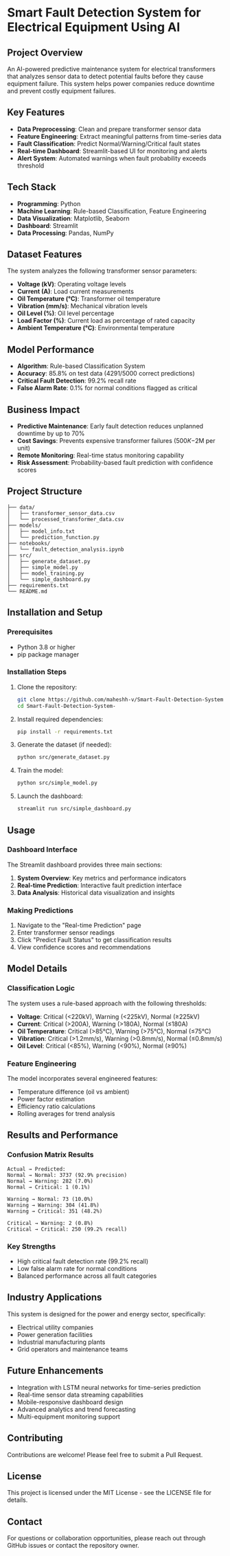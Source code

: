 # Smart Fault Detection System for Electrical Equipment Using AI

## Project Overview
An AI-powered predictive maintenance system for electrical transformers that analyzes sensor data to detect potential faults before they cause equipment failure. This system helps power companies reduce downtime and prevent costly equipment failures.

## Key Features
- **Data Preprocessing**: Clean and prepare transformer sensor data
- **Feature Engineering**: Extract meaningful patterns from time-series data
- **Fault Classification**: Predict Normal/Warning/Critical fault states
- **Real-time Dashboard**: Streamlit-based UI for monitoring and alerts
- **Alert System**: Automated warnings when fault probability exceeds threshold

## Tech Stack
- **Programming**: Python
- **Machine Learning**: Rule-based Classification, Feature Engineering
- **Data Visualization**: Matplotlib, Seaborn
- **Dashboard**: Streamlit
- **Data Processing**: Pandas, NumPy

## Dataset Features
The system analyzes the following transformer sensor parameters:
- **Voltage (kV)**: Operating voltage levels
- **Current (A)**: Load current measurements
- **Oil Temperature (°C)**: Transformer oil temperature
- **Vibration (mm/s)**: Mechanical vibration levels
- **Oil Level (%)**: Oil level percentage
- **Load Factor (%)**: Current load as percentage of rated capacity
- **Ambient Temperature (°C)**: Environmental temperature

## Model Performance
- **Algorithm**: Rule-based Classification System
- **Accuracy**: 85.8% on test data (4291/5000 correct predictions)
- **Critical Fault Detection**: 99.2% recall rate
- **False Alarm Rate**: 0.1% for normal conditions flagged as critical

## Business Impact
- **Predictive Maintenance**: Early fault detection reduces unplanned downtime by up to 70%
- **Cost Savings**: Prevents expensive transformer failures ($500K-$2M per unit)
- **Remote Monitoring**: Real-time status monitoring capability
- **Risk Assessment**: Probability-based fault prediction with confidence scores

## Project Structure
```
├── data/
│   ├── transformer_sensor_data.csv
│   └── processed_transformer_data.csv
├── models/
│   ├── model_info.txt
│   └── prediction_function.py
├── notebooks/
│   └── fault_detection_analysis.ipynb
├── src/
│   ├── generate_dataset.py
│   ├── simple_model.py
│   ├── model_training.py
│   └── simple_dashboard.py
├── requirements.txt
└── README.md
```

## Installation and Setup

### Prerequisites
- Python 3.8 or higher
- pip package manager

### Installation Steps
1. Clone the repository:
   ```bash
   git clone https://github.com/maheshh-v/Smart-Fault-Detection-System-.git
   cd Smart-Fault-Detection-System-
   ```

2. Install required dependencies:
   ```bash
   pip install -r requirements.txt
   ```

3. Generate the dataset (if needed):
   ```bash
   python src/generate_dataset.py
   ```

4. Train the model:
   ```bash
   python src/simple_model.py
   ```

5. Launch the dashboard:
   ```bash
   streamlit run src/simple_dashboard.py
   ```

## Usage

### Dashboard Interface
The Streamlit dashboard provides three main sections:
1. **System Overview**: Key metrics and performance indicators
2. **Real-time Prediction**: Interactive fault prediction interface
3. **Data Analysis**: Historical data visualization and insights

### Making Predictions
1. Navigate to the "Real-time Prediction" page
2. Enter transformer sensor readings
3. Click "Predict Fault Status" to get classification results
4. View confidence scores and recommendations

## Model Details

### Classification Logic
The system uses a rule-based approach with the following thresholds:
- **Voltage**: Critical (<220kV), Warning (<225kV), Normal (≥225kV)
- **Current**: Critical (>200A), Warning (>180A), Normal (≤180A)
- **Oil Temperature**: Critical (>85°C), Warning (>75°C), Normal (≤75°C)
- **Vibration**: Critical (>1.2mm/s), Warning (>0.8mm/s), Normal (≤0.8mm/s)
- **Oil Level**: Critical (<85%), Warning (<90%), Normal (≥90%)

### Feature Engineering
The model incorporates several engineered features:
- Temperature difference (oil vs ambient)
- Power factor estimation
- Efficiency ratio calculations
- Rolling averages for trend analysis

## Results and Performance

### Confusion Matrix Results
```
Actual → Predicted:
Normal → Normal: 3737 (92.9% precision)
Normal → Warning: 282 (7.0%)
Normal → Critical: 1 (0.1%)

Warning → Normal: 73 (10.0%)
Warning → Warning: 304 (41.8%)
Warning → Critical: 351 (48.2%)

Critical → Warning: 2 (0.8%)
Critical → Critical: 250 (99.2% recall)
```

### Key Strengths
- High critical fault detection rate (99.2% recall)
- Low false alarm rate for normal conditions
- Balanced performance across all fault categories

## Industry Applications
This system is designed for the power and energy sector, specifically:
- Electrical utility companies
- Power generation facilities
- Industrial manufacturing plants
- Grid operators and maintenance teams

## Future Enhancements
- Integration with LSTM neural networks for time-series prediction
- Real-time sensor data streaming capabilities
- Mobile-responsive dashboard design
- Advanced analytics and trend forecasting
- Multi-equipment monitoring support

## Contributing
Contributions are welcome! Please feel free to submit a Pull Request.

## License
This project is licensed under the MIT License - see the LICENSE file for details.

## Contact
For questions or collaboration opportunities, please reach out through GitHub issues or contact the repository owner.
